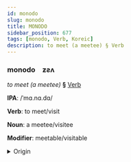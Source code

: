 ```yaml
---
id: monodo
slug: monodo
title: MONODO
sidebar_position: 677
tags: [monodo, Verb, Koreic]
description: to meet (a meetee) § Verb
---
```


### monodo&emsp;<span kind="abugida">ƶƨʌ</span>

*to meet (a meetee)* **§** [Verb](../../tags/Verb)

**IPA**: /ˈmɑ.nɑ.dɑ/

**Verb**: to meet/visit

**Noun**: a meetee/visitee

**Modifier**: meetable/visitable

<details>
    <summary>Origin</summary>
    Korean 만나다 mannada [ma̠nna̠da̠]<br/>
    <em>Koreic Language Family</em>
</details>